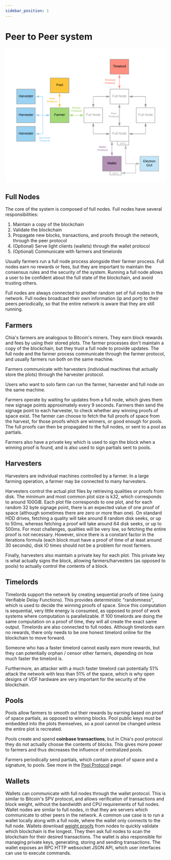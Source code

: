 ```yaml
---
sidebar_position: 1
---
```


# Peer to Peer system


![chia-architecture](/img/chia-network-architecture.png)

## Full Nodes
The core of the system is composed of full nodes. Full nodes have several responsibilities:
1. Maintain a copy of the blockchain
2. Validate the blockchain
3. Propagate new blocks, transactions, and proofs through the network, through the peer protocol
4. (Optional) Serve light clients (wallets) through the wallet protocol
5. (Optional) Communicate with farmers and timelords

Usually farmers run a full node process alongside their farmer process.
Full nodes earn no rewards or fees, but they are important to maintain the consensus rules
and the security of the system. Running a full node allows a user to be confident about the
full state of the blockchain, and avoid trusting others.

Full nodes are always connected to another random set of full nodes in the network. Full nodes broadcast their own
information (ip and port) to their peers periodically, so that the entire network is aware that they are still running.


## Farmers
Chia's farmers are analogous to Bitcoin's miners. They earn block rewards and fees by using their stored plots.
The farmer processes don't maintain a copy of the blockchain, but they trust a full node to provide updates.
The full node and the farmer process communicate through the farmer protocol, and usually farmers run both on the
same machine.

Farmers communicate with harvesters (individual machines that actually store the plots) through the harvester protocol.

Users who want to solo farm can run the farmer, harvester and full node on the same machine.

Farmers operate by waiting for updates from a full node, which gives them new signage points approximately every 9 seconds.
Farmers then send the signage point to each harvester, to check whether any winning proofs of space exist.
The farmer can choose to fetch the full proofs of space from the harvest, for those proofs which are winners, or good 
enough for pools. The full proofs can then be propagated to the full nodes, or sent to a pool as partials.

Farmers also have a private key which is used to sign the block when a winning proof is found, and is also used
to sign partials sent to pools.


## Harvesters
Harvesters are individual machines controlled by a farmer.
In a large farming operation, a farmer may be connected to many harvesters.


Harvesters control the actual plot files by retrieving qualities or proofs from disk.
The minimum and most common plot size is k32, which corresponds to around 100GiB.
Each plot file corresponds to one plot, and for each random 32 byte signage point, there is an expected
value of one proof of space (although sometimes there are zero or more than one).
On standard HDD drives, fetching a quality will take around 8 random disk seeks, or up to 50ms, whereas fetching a proof will take around 64 disk seeks, or up to 500ms.
For most challenges, qualities will be very low, so fetching the entire proof is not necessary.
However, since there is a constant factor in the iterations formula (each block must have a proof of time of at least around 30 seconds), disk IO times should not be a problem for most farmers.


Finally, harvesters also maintain a private key for each plot.
This private key is what actually signs the block, allowing farmers/harvesters (as opposed to pools) to actually control the contents of a block.

## Timelords

Timelords support the network by creating sequential proofs of time (using Verifiable Delay Functions). This provides
deterministic "randomness", which is used to decide the winning proofs of space.
Since this computation is sequential, very little energy is consumed, as opposed to proof of work systems where computation is parallelizable.
 If 100 timelords are doing the same computation on a proof of time,
they will all create the exact same output. Timelords are also connected to full nodes.
Although timelords earn no rewards, there only needs to be one honest timelord online for the blockchain to move forward.

Someone who has a faster timelord cannot easily earn more rewards, but they can potentially orphan / censor other
farmers, depending on how much faster the timelord is.

Furthermore, an attacker with a much faster timelord can potentially 51% attack the network with less than 51% of the space, which is why open designs of VDF hardware are very important for the security of the blockchain.

## Pools

Pools allow farmers to smooth out their rewards by earning based on proof of space partials, as opposed to winning blocks.
Pool public keys must be embedded into the plots themselves, so a pool cannot be changed unless the entire plot is recreated.

Pools create and spend **coinbase transactions**, but in Chia's pool protocol they do not actually choose the contents of blocks.
This gives more power to farmers and thus decreases the influence of centralized pools.

Farmers periodically send partials, which contain a proof of space and a signature, to pools.
See more in the [Pool Protocol](/docs/pooling/pooling) page.


## Wallets

Wallets can communicate with full nodes through the wallet protocol.
This is similar to Bitcoin's SPV protocol, and allows verification of transactions and block weight, without the bandwidth and CPU requirements of full nodes.
Wallet nodes are similar to full nodes, in that they are servers which communicate to other peers in the network. A common use case is to run a wallet locally along with a full node, where the wallet only connects to the full node.
Wallets download [weight proofs](/docs/03consensus/weight-proofs) from nodes to quickly validate which blockchain is 
the longest. They then ask full nodes to scan the blockchain for their desired transactions.
The wallet is also responsible for managing private keys, generating, storing and sending transactions. The wallet exposes an RPC HTTP websocket JSON API, which user interfaces can use to execute commands.
